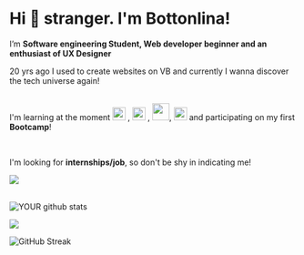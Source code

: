 # Hi 🖖 stranger. I'm Bottonlina!

<p>I’m <b>Software engineering Student, Web developer beginner and an enthusiast of UX Designer</b></p>

20 yrs ago I used to create websites on VB and currently I wanna discover the tech universe again!
<br>
<br>

<p>I'm learning at the moment <img src="https://cdn-icons-png.flaticon.com/512/732/732212.png" width="23" height="23"/>
, <img src="https://cdn3.iconfinder.com/data/icons/logos-and-brands-adobe/512/267_Python-512.png" width="23" height="23"/>
, <img src="https://cdn.cdnlogo.com/logos/m/30/mongodb-icon.svg" width="30" height="30"/>,  <img src="https://img2.gratispng.com/20180715/ujy/kisspng-user-experience-design-user-interface-design-rsu-digital-transformation-icon-5b4b2d82efcfe9.0945611415316535069823.jpg" width="23" height="23"/> and participating on my first <b>Bootcamp</b>!</p>
<br>

<P>I'm looking for <b>internships/job</b>, so don't be shy in indicating me!</P>

 [<img src="https://img.shields.io/badge/linkedin-%230077B5.svg?&style=for-the-badge&logo=linkedin&logoColor=white" />](https://www.linkedin.com/in/BOTTONLINA/) 
<br>
<br>


![YOUR github stats](https://github-readme-stats.vercel.app/api?username=BOTTONLINA)

[<img src = "https://img.shields.io/badge/instagram-%23E4405F.svg?&style=for-the-badge&logo=instagram&logoColor=white">](https://www.instagram.com/BOTTONLINA/) 


<img src="https://camo.githubusercontent.com/bdbb2474adf0c6af092dc875586021426b94672e2284ca6a13396f7f26cea091/68747470733a2f2f6769746875622d726561646d652d73747265616b2d73746174732e6865726f6b756170702e636f6d3f757365723d4c6172797373614265617472697a267468656d653d7368616465732d6f662d707572706c6526686964655f626f726465723d7472756526646174655f666f726d61743d4d2532306a25354225324325323059253544" alt="GitHub Streak" data-canonical-src="https://github-readme-streak-stats.herokuapp.com?user=LaryssaBeatriz&amp;theme=shades-of-purple&amp;hide_border=true&amp;date_format=M%20j%5B%2C%20Y%5D" style="max-width: 100%;">
